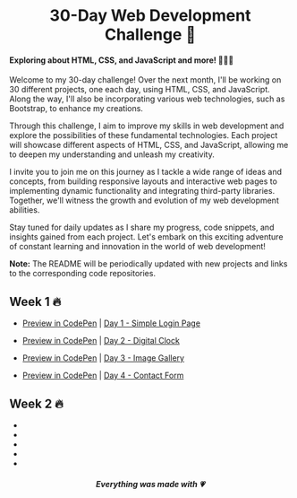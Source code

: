 <h1 align="center">30-Day Web Development Challenge 🚀</h1>

#### Exploring about HTML, CSS, and JavaScript and more! 👩🏻‍💻

Welcome to my 30-day challenge! Over the next month, I'll be working on 30 different projects, one each day, using HTML, CSS, and JavaScript. Along the way, I'll also be incorporating various web technologies, such as Bootstrap, to enhance my creations.

Through this challenge, I aim to improve my skills in web development and explore the possibilities of these fundamental technologies. Each project will showcase different aspects of HTML, CSS, and JavaScript, allowing me to deepen my understanding and unleash my creativity.

I invite you to join me on this journey as I tackle a wide range of ideas and concepts, from building responsive layouts and interactive web pages to implementing dynamic functionality and integrating third-party libraries. Together, we'll witness the growth and evolution of my web development abilities.

Stay tuned for daily updates as I share my progress, code snippets, and insights gained from each project. Let's embark on this exciting adventure of constant learning and innovation in the world of web development!

**Note:** The README will be periodically updated with new projects and links to the corresponding code repositories.

## Week 1 🔥

- [Preview in CodePen](https://codepen.io/_DiegoMGE_/full/qBJedoB) | [Day 1 - Simple Login Page](https://github.com/DiegoMGE/30Days30Projects/tree/main/Day1)

- [Preview in CodePen](https://codepen.io/_DiegoMGE_/full/XWxvBNW) | [Day 2 - Digital Clock](https://github.com/DiegoMGE/30Days30Projects/tree/main/Day2)

- [Preview in CodePen](https://codepen.io/_DiegoMGE_/full/dygxxaw) | [Day 3 - Image Gallery](https://github.com/DiegoMGE/30Days30Projects/tree/main/Day3)

- [Preview in CodePen](https://codepen.io/_DiegoMGE_/full/PoxYbEz) | [Day 4 - Contact Form](https://github.com/DiegoMGE/30Days30Projects/tree/main/Day4)

## Week 2 🔥

-

-

-

-

-

<h5 align="center">Everything was made with 💗</h5>
